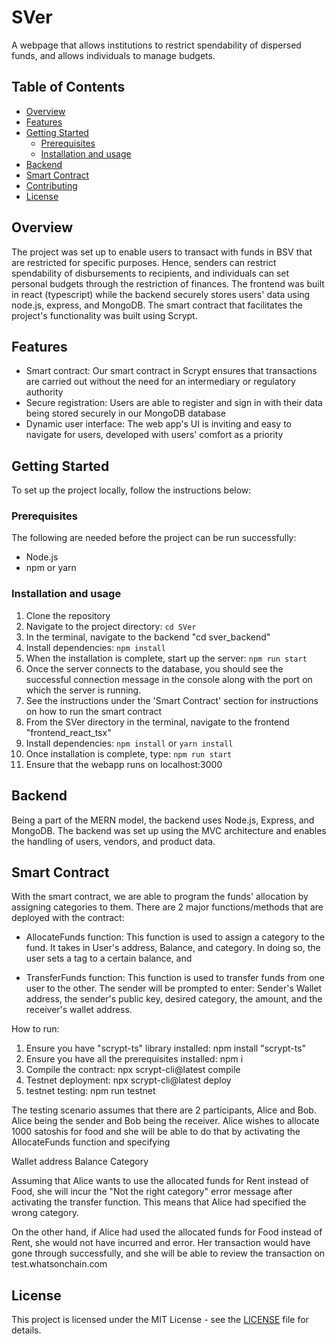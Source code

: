 
# SVer
A webpage that allows institutions to restrict spendability of dispersed funds, and allows individuals to manage budgets.

## Table of Contents

- [Overview](#overview)
- [Features](#features)
- [Getting Started](#getting-started)
  - [Prerequisites](#prerequisites)
  - [Installation and usage](#installation-and-usage)
- [Backend](#backend)
- [Smart Contract](#smart-contract)
- [Contributing](#contributing)
- [License](#license)

## Overview

The project was set up to enable users to transact with funds in BSV that are restricted for specific purposes. Hence, senders can restrict spendability of disbursements to recipients, and individuals can set personal budgets through the restriction of finances. The frontend was built in react (typescript) while the backend securely stores users' data using node.js, express, and MongoDB. The smart contract that facilitates the project's functionality was built using Scrypt. 

## Features

- Smart contract: Our smart contract in Scrypt ensures that transactions are carried out without the need for an intermediary or regulatory authority
- Secure registration: Users are able to register and sign in with their data being stored securely in our MongoDB database
- Dynamic user interface: The web app's UI is inviting and easy to navigate for users, developed with users' comfort as a priority 

## Getting Started

To set up the project locally, follow the instructions below:

### Prerequisites

The following are needed before the project can be run successfully:

- Node.js
- npm or yarn

### Installation and usage

1. Clone the repository
2. Navigate to the project directory: `cd SVer`
3. In the terminal, navigate to the backend "cd sver_backend" 
4. Install dependencies: `npm install` 
5. When the installation is complete, start up the server:  `npm run start`
6. Once the server connects to the database, you should see the successful connection message in the console along with the port on which the server is running.
7.  See the instructions under the 'Smart Contract' section for instructions on how to run the smart contract
9.  From the SVer directory in the terminal, navigate to the frontend "frontend_react_tsx"
10. Install dependencies: `npm install` or `yarn install`
11. Once installation is complete, type:  `npm run start`
12. Ensure that the webapp runs on localhost:3000 

## Backend

Being a part of the MERN model, the backend uses Node.js, Express, and MongoDB. The backend was set up using the MVC architecture and enables the handling of users, vendors, and product data.

## Smart Contract

With the smart contract, we are able to program the funds' allocation by assigning categories to them. There are 2 major functions/methods that are deployed with the contract:

* AllocateFunds function: This function is used to assign a category to the fund. It takes in User's address, Balance, and category. In doing so, the user sets a tag to a certain balance, and
  
* TransferFunds function: This function is used to transfer funds from one user to the other. The sender will be prompted to enter: Sender's Wallet address, the sender's public key, desired category, the amount, and the receiver's wallet address.

 How to run:
1. Ensure you have "scrypt-ts" library installed: npm install "scrypt-ts"
2. Ensure you have all the prerequisites  installed: npm i
3. Compile the contract: npx scrypt-cli@latest compile
4. Testnet deployment: npx scrypt-cli@latest deploy
5. testnet testing: npm run testnet

The testing scenario assumes that there are 2 participants, Alice and Bob. Alice being the sender and Bob being the receiver. Alice wishes to allocate 1000 satoshis for food and she will be able to do that by activating the AllocateFunds function and specifying

Wallet address
Balance
Category

Assuming that Alice wants to use the allocated funds for Rent instead of Food, she will incur the "Not the right category" error message after activating the transfer function. This means that Alice had specified the wrong category.

On the other hand, if Alice had used the allocated funds for Food instead of Rent, she would not have incurred and error. Her transaction would have gone through successfully, and she will be able to review the transaction on test.whatsonchain.com

## License

This project is licensed under the MIT License - see the [LICENSE](LICENSE) file for details.

